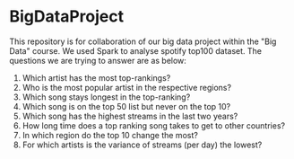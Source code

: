 # BigDataProject

This repository is for collaboration of our big data project within the "Big Data" course. We used Spark to analyse 
spotify top100 dataset. The questions we are trying to answer are as below:

1. Which artist has the most top-rankings? 
2. Who is the most popular artist in the respective regions?  
3. Which song stays longest in the top-ranking?  
4. Which song is on the top 50 list but never on the top 10?  
5. Which song has the highest streams in the last two years?  
6. How long time does a top ranking song takes to get to other countries?
7. In which region do the top 10 change the most?  
8. For which artists is the variance of streams (per day) the lowest?
